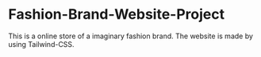 # Fashion-Brand-Website-Project
This is a online store of a imaginary fashion brand. The website is made by using Tailwind-CSS.
